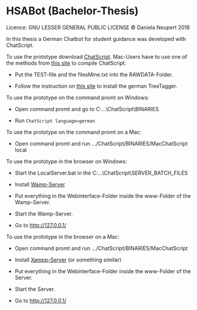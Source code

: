 # HSABot (Bachelor-Thesis)

Licence: GNU LESSER GENERAL PUBLIC LICENSE
© Daniela Neupert 2018

In this thesis a German Chatbot for student guidance was developed with ChatScript.

To use the prototype download [ChatScript](https://github.com/bwilcox-1234/ChatScript). Mac-Users have to use one of the methods from [this site](https://github.com/bwilcox-1234/ChatScript/blob/master/WIKI/OVERVIEWS-AND-TUTORIALS/ChatScript-on-a-Mac.md) to compile ChatScript.

* Put the TEST-file and the filesMine.txt into the RAWDATA-Folder.

* Follow the instruction on [this site](http://www.cis.uni-muenchen.de/~schmid/tools/TreeTagger/) to install the german TreeTagger.  



To use the prototype on the command promt on Windows:

* Open command promt and go to C:...\ChatScript\BINARIES 

* Run `ChatScript language=german`  



To use the prototype on the command promt on a Mac:

* Open command promt and run .../ChatScript/BINARIES/MacChatScript local   




To use the prototype in the browser on Windows:

* Start the LocalServer.bat in the C:...\ChatScript\SERVER_BATCH_FILES

* Install [Wamp-Server](http://www.wampserver.com/en/)

* Put everything in the Webinterface-Folder inside the www-Folder of the Wamp-Server.

* Start the Wamp-Server.

* Go to http://127.0.0.1/  



To use the prototype in the browser on a Mac:

*  Open command promt and run .../ChatScript/BINARIES/MacChatScript

* Install [Xampp-Server](https://www.apachefriends.org/de/index.html) (or something similar)

* Put everything in the Webinterface-Folder inside the www-Folder of the Server.

* Start the Server.

* Go to http://127.0.0.1/  


